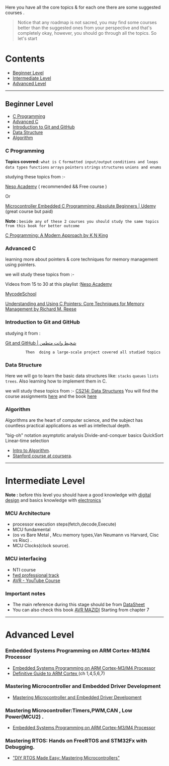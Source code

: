 
Here you have all  the core topics & for each one there are some suggested courses .
> Notice that any roadmap is not sacred, you may find some courses better than the suggested ones from your perspective and that's completely okay, however, you should go through all the topics.
So let's start
# Contents
- [Beginner Level](#beginner-level)
- [Intermediate Level](#intermediate-level)
- [Advanced Level](#advanced-level)
 
 ---
## Beginner Level
- [C Programming](#c-programming)
- [Advanced C](#advanced-c)
- [Introduction to Git and GitHub](#introduction-to-git-and-github)
- [Data Structure](#data-structure)
- [Algorithm](#algorithm) 

### C Programming
**Topics covered:** 
`what is C` `formatted input/output` `conditions and loops` `data types`  `functions` `arrays` `pointers` `strings` `structures` `unions and enums` 

studying these topics from :-

  [Neso Academy](https://www.youtube.com/playlist?list=PLBlnK6fEyqRggZZgYpPMUxdY1CYkZtARR)      ( recommended && Free  course )

Or 

[Microcontroller Embedded C Programming: Absolute Beginners | Udemy](https://www.udemy.com/course/microcontroller-embedded-c-programming/)         (great course but  paid)

**Note :**
`beside any of these 2 courses you should study the same topics from this book for better outcome`

[C Programming: A Modern Approach by K N King](https://drive.google.com/file/d/18pLjNvcf7OJhg01fVJITXdvKFAuemAuF/view?fbclid=IwAR0z59u7lvfRmpgWF45GDmn38kVd0uNycTvE511CuYRbMVq1Jv72rc7wYIg)

        
### Advanced C
learning more about pointers & core techniques for memory management using pointers.

we will study these topics from :-

Videos from 15 to 30 at this playlist :[Neso Academy](https://www.youtube.com/playlist?list=PLBlnK6fEyqRj9lld8sWIUNwlKfdUoPd1Y)

[MycodeSchool](https://www.youtube.com/playlist?list=PL2_aWCzGMAwLZp6LMUKI3cc7pgGsasm2_)

[Understanding and Using C Pointers: Core Techniques for Memory Management by Richard M. Reese](https://b-ok.africa/book/2074711/cf387f)
                                           

                   
### Introduction to Git and GitHub
studying it from :

[Git and GitHub | شخبط وانت متطمن](https://www.youtube.com/watch?v=Q6G-J54vgKc&t=7346s&ab_channel=%D8%A8%D8%A7%D9%84%D8%B9%D8%B1%D8%A8%D9%8ABigData)           
                            


             Then  doing a large-scale project covered all studied topics 

### Data Structure
Here we will go to learn the basic data structures like: `stacks` `queues` `lists` `trees`. Also learning how to implement them in C.

we will study these topics from :-
[CS214: Data Structures](https://www.youtube.com/playlist?list=PLoK2Lr1miEm-5zCzKE8siQezj9rvQlnca)
You will find the course assignments [here](https://github.com/DrWaleedAYousef/Teaching/tree/master/DataStructures?fbclid=IwAR3mPu1dgR9lheko7pB0nXW_3lfa3qxGlUJxko3b-CsShx9D3KSWTFOLnsE) and the book [here](https://drive.google.com/file/d/1b_Aro-jMLiIe9IUqE8FgcCVsTeoabksd/view?fbclid=IwAR0lJVT1HUcrlaIm0Dw7lPcssqzuI5rnO4oC4F9yg83ycO0SVtp5h7hmLd4)                             
                                                     
         
### Algorithm 
Algorithms are the heart of computer science, and the subject has countless practical applications as well as intellectual depth.

"big-oh" notation asymptotic analysis
Divide-and-conquer basics
QuickSort
Linear-time selection

- [Intro to Algorithm](https://www.youtube.com/playlist?list=PLIHnBIU7Birg7x868_ucmUcy6ohMCgMxM).
- [Stanford course at coursera](https://www.coursera.org/learn/algorithms-divide-conquer?specialization=algorithms#syllabus).
---
# Intermediate Level
**Note :**
before this level you should have a good knowledge with [digital design](https://www.youtube.com/playlist?list=PLoK2Lr1miEm8b6Vv5zAfsbMEPZ1C7fCQw) and basics knowledge with [electronics](https://www.youtube.com/playlist?list=PLww54WQ2wa5rOJ7FcXxi-CMNgmpybv7ei) `
### MCU Architecture 
- processor execution steps(fetch,decode,Execute)
- MCU fundamental
- (os vs    Bare Metal , Mcu memory types,Van Neumann vs   Harvard, Cisc vs Risc) .
- MCU Clocks(clock source). 
###  MCU interfacing 
- NTI course 
- [fwd professional track](https://drive.google.com/drive/folders/1SFIBO8L_GFmiQP05eJwqVdHQtCnH9E4a)
- [AVR - YouTube Course](https://www.youtube.com/watch?v=jQGnEbZjUxw&list=PLa4kqtM7SuFzUJmqhUBi9GBNBFu8Frjvb&ab_channel=ArafaMicrosys)
### **Important notes**
   - The main reference during this stage should  be from [DataSheet](https://drive.google.com/drive/folders/11zNGV-v-26h14kpLQ8JbMDoSIS0cgp7x) 
   - You can also check this book 
  [AVR MAZIDI](link)
Starting from chapter 7

---
# Advanced Level
### Embedded Systems Programming on ARM Cortex-M3/M4 Processor
  - [Embedded Systems Programming on ARM Cortex-M3/M4 Processor](link)
  - [Definitive Guide to ARM Cortex ](link)(ch 1,4,5,6,7)
### Mastering Microcontroller and Embedded Driver Development  
   - [Mastering Microcontroller and Embedded Driver Development](link)  
### Mastering Microcontroller:Timers,PWM,CAN ,  Low Power(MCU2) .
  - [Embedded Systems Programming on ARM Cortex-M3/M4 Processor](link)
### Mastering RTOS: Hands on FreeRTOS and STM32Fx with Debugging.
  - ["DIY RTOS Made Easy: Mastering Microcontrollers"](link)
